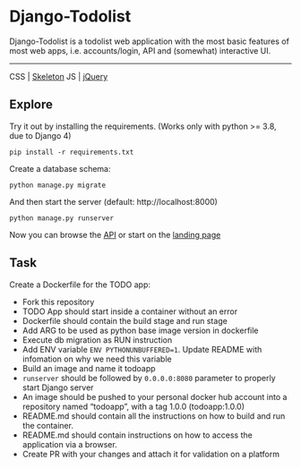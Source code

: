 # Django-Todolist

Django-Todolist is a todolist web application with the most basic features of most web apps, i.e. accounts/login, API and (somewhat) interactive UI.

---
CSS | [Skeleton](http://getskeleton.com/)
JS  | [jQuery](https://jquery.com/)

## Explore
Try it out by installing the requirements. (Works only with python >= 3.8, due to Django 4)

    pip install -r requirements.txt

Create a database schema:

    python manage.py migrate

And then start the server (default: http://localhost:8000)

    python manage.py runserver


Now you can browse the [API](http://localhost:8000/api/)
or start on the [landing page](http://localhost:8000/)

## Task 
Create a Dockerfile for the TODO app:
- Fork this repository
- TODO App should start inside a container without an error
- Dockerfile should contain the build stage and run stage
- Add ARG to be used as python base image version in dockerfile
- Execute db migration as RUN instruction
- Add ENV variable `ENV PYTHONUNBUFFERED=1`. Update README with infomation on why we need this variable
- Build an image and name it todoapp
- `runserver` should be followed by `0.0.0.0:8080` parameter to properly start Django server
- An image should be pushed to your personal docker hub account into a repository named “todoapp”, with a tag 1.0.0 (todoapp:1.0.0)
- README.md should contain all the instructions on how to build and run the container.
- README.md should contain instructions on how to access the application via a browser.
- Create PR with your changes and attach it for validation on a platform

